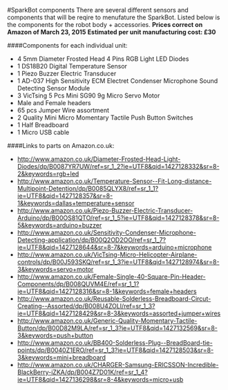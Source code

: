 #SparkBot components
There are several different sensors and components that will be reqire to menufature the SparkBot.
Listed below is the components for the robot body + accessories.
**Prices correct on Amazon of March 23, 2015**
**Estimated per unit manufacturing cost: £30**

####Components for each individual unit:
* 4 5mm Diameter Frosted Head 4 Pins RGB Light LED Diodes
* 1 DS18B20 Digital Temperature Sensor
* 1 Piezo Buzzer Electric Transducer
* 1 AD-037 High Sensitivity ECM Electret Condenser Microphone Sound Detecting Sensor Module
* 3 VicTsing 5 Pcs Mini SG90 9g Micro Servo Motor
* Male and Female headers
* 65 pcs Jumper Wire assortment
* 2 Quality Mini Micro Momentary Tactile Push Button Switches
* 1 Half Breadboard
* 1 Micro USB cable

####Links to parts on Amazon.co.uk:
* http://www.amazon.co.uk/Diameter-Frosted-Head-Light-Diodes/dp/B0087YR7UW/ref=sr_1_2?ie=UTF8&qid=1427128332&sr=8-2&keywords=rgb+led
* http://www.amazon.co.uk/Temperature-Sensor--Fit-Long-distance-Multipoint-Detention/dp/B0085QLYX8/ref=sr_1_1?ie=UTF8&qid=1427128357&sr=8-1&keywords=dallas+temperature+sensor
* http://www.amazon.co.uk/Piezo-Buzzer-Electric-Transducer-Arduino/dp/B00OS81QTO/ref=sr_1_5?ie=UTF8&qid=1427128378&sr=8-5&keywords=arduino+buzzer
* http://www.amazon.co.uk/Sensitivity-Condenser-Microphone-Detecting-application/dp/B00Q2OD2OO/ref=sr_1_7?ie=UTF8&qid=1427128644&sr=8-7&keywords=arduino+microphone
* http://www.amazon.co.uk/VicTsing-Micro-Helicopter-Airplane-controls/dp/B00J593SKQ/ref=sr_1_3?ie=UTF8&qid=1427128974&sr=8-3&keywords=servo+motor
* http://www.amazon.co.uk/Female-Single-40-Square-Pin-Header-Components/dp/B008QUVM4E/ref=sr_1_1?ie=UTF8&qid=1427128316&sr=8-1&keywords=female+headers
* http://www.amazon.co.uk/Reusable-Solderless-Breadboard-Circut-Creating--Assorted/dp/B008U4ZOLI/ref=sr_1_3?ie=UTF8&qid=1427128429&sr=8-3&keywords=assorted+jumper+wires
* http://www.amazon.co.uk/Generic-Quality-Momentary-Tactile-Button/dp/B00D82M9LA/ref=sr_1_3?ie=UTF8&qid=1427132569&sr=8-3&keywords=push+button
* http://www.amazon.co.uk/BB400-Solderless-Plug--BreadBoard-tie-points/dp/B0040Z1ERO/ref=sr_1_3?ie=UTF8&qid=1427128503&sr=8-3&keywords=mini+breadboard
* http://www.amazon.co.uk/CHARGER-Samsung-ERICSSON-Incredible-BlackBerry-iZKA/dp/B004Z7D01K/ref=sr_1_4?ie=UTF8&qid=1427136298&sr=8-4&keywords=micro+usb
